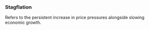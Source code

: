 ### Stagflation

Refers to the persistent increase in price pressures alongside slowing economic growth.
